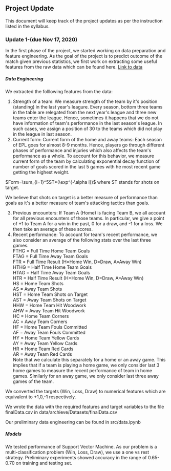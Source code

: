 ## Project Update
This document will keep track of the project updates as per the instruction listed in the syllabus.


### Update 1-(due Nov 17, 2020)
In the first phase of the project, we started working on data preparation and feature engineering. 
As the goal of the project is to predict outcome of the match given previous statistics, we first work on extracting some useful features from the raw data which can be found here. 
[Link to data](https://www.kaggle.com/saife245/english-premier-league)

##### Data Engineering
We extracted the folllowing features from the data:
1. Strength of a team: We measure strength of the team by it's position (standing) in the last year's leagure. Every season, bottom three teams in the table are relegated from the next year's league and three new teams enter the league. Hence, sometimes it happens that we do not have information of team's performance in the last season's league. In such cases, we assign a position of 30 to the teams which did not play in the league in last season.
2. Current form: Current form of the home and away teams: Each season of EPL goes for almost 8-9 months. Hence, players go through different phases of performance and injuries which also affects the team's performance as a whole. To account for this behavior, we measure current form of the team by calculating exponential decay function of number of goals scored in the last 5 games with he most recent game getting the highest weight. 

$Form=\sum_{i=1}^5ST*(\exp^{-\alpha i})$ where ST stands for shots on target.

We believe that shots on target is a better measure of performance than goals as it's a better measure of team's attacking tactics than goals. 

3. Previous encounters: If Team A (Home) is facing Team B, we all account for all previous encounters of those teams. In particular, we give a point of +1 to Team A for a win in the past, 0 for a draw, and -1 for a loss. We then take an average of these scores.
4. Recent performance: To account for team's recent performance, we also consider an average of the following stats over the last three games. \
FTHG = Full Time Home Team Goals\
FTAG = Full Time Away Team Goals\
FTR = Full Time Result (H=Home Win, D=Draw, A=Away Win)\
HTHG = Half Time Home Team Goals\
HTAG = Half Time Away Team Goals\
HTR = Half Time Result (H=Home Win, D=Draw, A=Away Win)\
HS = Home Team Shots\
AS = Away Team Shots\
HST = Home Team Shots on Target\
AST = Away Team Shots on Target\
HHW = Home Team Hit Woodwork\
AHW = Away Team Hit Woodwork\
HC = Home Team Corners\
AC = Away Team Corners\
HF = Home Team Fouls Committed\
AF = Away Team Fouls Committed\
HY = Home Team Yellow Cards\
AY = Away Team Yellow Cards\
HR = Home Team Red Cards\
AR = Away Team Red Cards\
Note that we calculate this separately for a home or  an away game. This implies that if a team is playing a home game, we only consider last 3 home games to measure the recent performance of team in home games. Similarly for an away game, we only consider last three away games of the team.

We converted the targets (Win, Loss, Draw) to numerical features which are equivalent to +1,0,-1 respectively.

We wrote the data with the required features and target variables to the file finalData.csv in data/archieve/Datasets/finalData.csv

Our preliminary data engineering can be found in src/data.ipynb

##### Models
We tested performance of Support Vector Machine. As our problem is a multi-classification problem (Win, Loss, Draw),  we use a one vs rest strategy. Preliminary experiments showed accuracy in the range of 0.65-0.70 on training and testing set.

